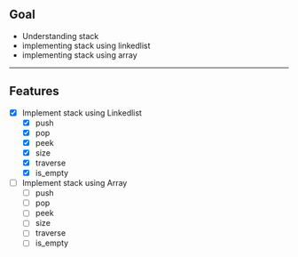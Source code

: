 ## Goal

- Understanding stack
- implementing stack using linkedlist
- implementing stack using array

----

## Features

- [X] Implement stack using Linkedlist
  - [X] push
  - [X] pop
  - [X] peek
  - [X] size
  - [X] traverse
  - [X] is_empty

- [ ] Implement stack using Array
  - [ ] push
  - [ ] pop
  - [ ] peek
  - [ ] size
  - [ ] traverse
  - [ ] is_empty